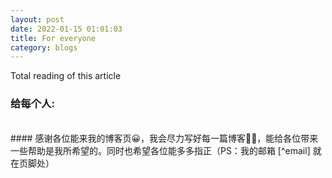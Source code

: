 ```yaml
---
layout: post
date: 2022-01-15 01:01:03
title: For everyone
category: blogs
---
```

<span id="busuanzi_container_page_pv">
  Total reading of this article <span id="busuanzi_value_page_pv"></span>
</span>  

### 给每个人:
<br>
#### 感谢各位能来我的博客页😀，我会尽力写好每一篇博客👨‍💻，能给各位带来一些帮助是我所希望的。同时也希望各位能多多指正（PS：我的邮箱 [^email] 就在页脚处） 

<br>
<br>
<br>
<br>
<br>
<br>
<br>
<br>
<br>
<br>

[^email]: zhengyinloong@126.com
